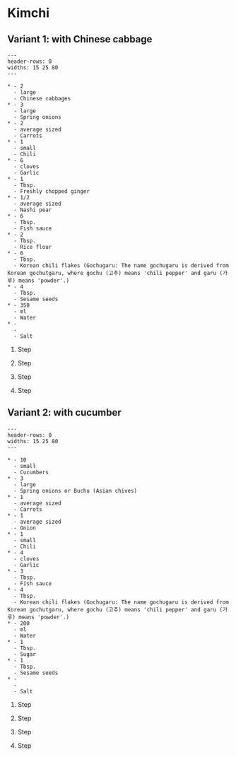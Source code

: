 # Kimchi

## Variant 1: with Chinese cabbage
```{list-table}
---
header-rows: 0
widths: 15 25 80
---

* - 2
  - large
  - Chinese cabbages
* - 3
  - large
  - Spring onions
* - 2
  - average sized
  - Carrots
* - 1
  - small
  - Chili
* - 6
  - cloves
  - Garlic
* - 1
  - Tbsp.
  - Freshly chopped ginger
* - 1/2
  - average sized
  - Nashi pear
* - 6
  - Tbsp.
  - Fish sauce
* - 2
  - Tbsp.
  - Rice flour
* - 6
  - Tbsp.
  - Korean chili flakes (Gochugaru: The name gochugaru is derived from Korean gochutgaru, where gochu (고추) means 'chili pepper' and garu (가루) means 'powder'.)
* - 4
  - Tbsp.
  - Sesame seeds
* - 350
  - ml
  - Water
* - 
  - 
  - Salt
```

1. Step

    

1. Step

    

1. Step

    

1. Step

    

## Variant 2: with cucumber
```{list-table}
---
header-rows: 0
widths: 15 25 80
---

* - 10
  - small
  - Cucumbers
* - 3
  - large
  - Spring onions or Buchu (Asian chives)
* - 1
  - average sized
  - Carrots
* - 1
  - average sized
  - Onion
* - 1
  - small
  - Chili
* - 4
  - cloves
  - Garlic
* - 3
  - Tbsp.
  - Fish sauce
* - 4
  - Tbsp.
  - Korean chili flakes (Gochugaru: The name gochugaru is derived from Korean gochutgaru, where gochu (고추) means 'chili pepper' and garu (가루) means 'powder'.)
* - 200
  - ml
  - Water
* - 1
  - Tbsp.
  - Sugar
* - 1
  - Tbsp.
  - Sesame seeds
* - 
  - 
  - Salt
```

1. Step

    

1. Step

    

1. Step

    

1. Step

    

